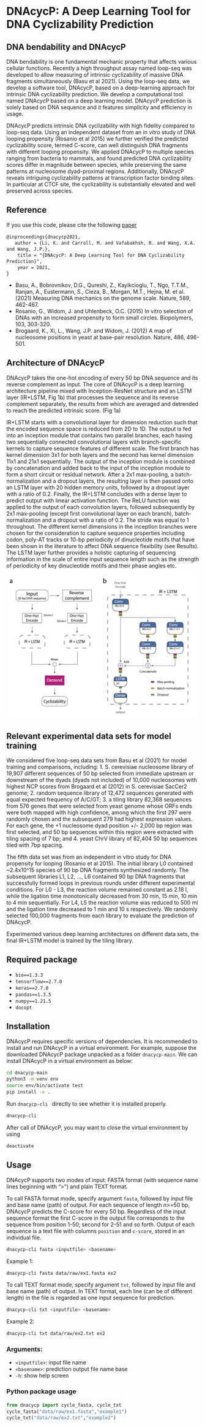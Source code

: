 # DNAcycP: A Deep Learning Tool for DNA Cyclizability Prediction 

## DNA bendability and DNAcycP

DNA bendability is one fundamental mechanic property that affects various cellular functions. Recently a high throughput assay named loop-seq was developed to allow measuring of intrinsic cyclizability of massive DNA fragments simultaneously (Basu et al 2021). Using the loop-seq data, we develop a software tool, DNAcycP, based on a deep-learning approach for intrinsic DNA cyclizability prediction. We develop a computational tool named DNAcycP based on a deep learning model. DNAcycP prediction is solely based on DNA sequence and it features simplicity and efficiency in usage. 

DNAcycP predicts intrinsic DNA cyclizability with high fidelity compared to loop-seq data. Using an independent dataset from an in vitro study of DNA looping propensity (Rosanio et al 2015) we further verified the predicted cyclizability score, termed C-score, can well distinguish DNA fragments with different looping propensity. We applied DNAcycP to multiple species ranging from bacteria to mammals, and found predicted DNA cyclizability scores differ in magnitude between species, while preserving the same patterns at nucleosome dyad-proximal regions. Additionally, DNAcycP reveals intriguing cyclizability patterns at transcription factor binding sites. In particular at CTCF site, the cyclizability is substantially elevated and well preserved across species.

## Reference
If you use this code, please cite the following [paper]()

    @inproceedings{dnacycp2021,
       author = {Li, K. and Carroll, M. and Vafabakhsh, R. and Wang, X.A. and Wang, J.P.},
        title = "{DNAcycP: A Deep Learning Tool for DNA Cyclizability Prediction}",
        year = 2021,
    }

* Basu, A., Bobrovnikov, D.G., Qureshi, Z., Kayikcioglu, T., Ngo, T.T.M., Ranjan, A., Eustermann, S., Cieza, B., Morgan, M.T., Hejna, M. et al. (2021) Measuring DNA mechanics on the genome scale. Nature, 589, 462-467.
* Rosanio, G., Widom, J. and Uhlenbeck, O.C. (2015) In vitro selection of DNAs with an increased propensity to form small circles. Biopolymers, 103, 303-320.
* Brogaard, K., Xi, L., Wang, J.P. and Widom, J. (2012) A map of nucleosome positions in yeast at base-pair resolution. Nature, 486, 496-501.

## Architecture of DNAcycP

DNAcycP takes the one-hot encoding of every 50 bp DNA sequence and its reverse complement as input. The core of DNAcycP is a deep learning architecture pipeline mixed with Inception-ResNet structure and an LSTM layer (IR+LSTM, Fig 1b) that processes the sequence and its reverse complement separately, the results from which are averaged and detrended to reach the predicted intrinsic score. (Fig 1a)

IR+LSTM starts with a convolutional layer for dimension reduction such that the encoded sequence space is reduced from 2D to 1D. The output is fed into an inception module that contains two parallel branches, each having two sequentially connected convolutional layers with branch-specific kernels to capture sequence features of different scale. The first branch has kernel dimension 3x1 for both layers and the second has kernel dimension 11x1 and 21x1 sequentially. The output of the inception module is combined by concatenation and added back to the input of the inception module to form a short circuit or residual network. After a 2x1 max-pooling, a batch-normalization and a dropout layers, the resulting layer is then passed onto an LSTM layer with 20 hidden memory units, followed by a dropout layer with a ratio of 0.2. Finally, the IR+LSTM concludes with a dense layer to predict output with linear activation function. The ReLU function was applied to the output of each convolution layers, followed subsequently by 2x1 max-pooling (except first convolutional layer on each branch), batch-normalization and a dropout with a ratio of 0.2. The stride was equal to 1 throughout. The different kernel dimensions in the inception branches were chosen for the consideration to capture sequence properties including codon, poly-AT tracks or 10-bp periodicity of dinucleotide motifs that have been shown in the literature to affect DNA sequence flexibility (see Results). The LSTM layer further provides a holistic capturing of sequencing information in the scale of entire input sequence length such as the strength of periodicity of key dinucleotide motifs and their phase angles etc.

![A diagram of DNAcycP.](./figures/Figure1.png)

## Relevant experimental data sets for model training

We considered five loop-seq data sets from Basu et al (2021) for model training and comparisons,  including: 1. S. cerevisiae nucleosome library of 19,907 different sequences of 50 bp selected from immediate upstream or downstream of the dyads (dyads not included) of 10,000 nucleosomes with highest NCP scores from Brogaard et al (2012) in S. cerevisiae SacCer2 genome; 2. random sequence library of 12,472 sequences generated with equal expected frequency of A/C/GT; 3. a tiling library 82,368 sequences from 576 genes that were selected from yeast genome whose ORFs ends were both mapped with high confidence, among which the first 297 were randomly chosen and the subsequent 279 had highest expression values. For each gene, the +1 nucleosome dyad position +/- 2,000 bp region was first selected, and 50 bp sequences within this region were extracted with tiling spacing of 7 bp; and 4. yeast ChrV library of 82,404 50 bp sequences tiled with 7bp spacing.

The fifth data set was from an independent in vitro study for DNA propensity for looping (Rosanio et al 2015). The initial library L0 contained ~2.4x10^15 species of 90 bp DNA fragments synthesized randomly. The subsequent libraries L1, L2, …, L6 contained 90 bp DNA fragments that successfully formed loops in previous rounds under different experimental conditions. For L0 - L3, the reaction volume remained constant as 2.18 l, while the ligation time monotonically decreased from 30 min, 15 min, 10 min to 4 min sequentially. For L4, L5 the reaction volume was reduced to 500 ml and the ligation time decreased to 1 min and 10 s respectively. We randomly selected 100,000 fragments from each library to evaluate the prediction of DNAcycP.

Experimented various deep learning architectures on different data sets, the final IR+LSTM model is trained by the tiling library.

## Required package

* `bio==1.3.3`
* `tensorflow==2.7.0`
* `keras==2.7.0`
* `pandas==1.3.5`
* `numpy==1.21.5`
* `docopt`

## Installation

DNAcycP requires specific versions of dependencies. It is recommended to install and run DNAcycP in a virtual environment. For example, suppose the downloaded DNAcycP package unpacked as a folder `dnacycp-main`. We can install DNAcycP in a virtual environment as below:
```bash
cd dnacycp-main
python3 -m venv env
source env/bin/activate test
pip install -e .
```

Run `dnacycp-cli ` directly to see whether it is installed properly.
```bash
dnacycp-cli 
```

After call of DNAcycP, you may want to close the virtual environment by using
```bash
deactivate
```
## Usage

DNAcycP supports two modes of input: FASTA format (with sequence name lines beginning with “>”) and plain TEXT format.

To call FASTA format mode, specify argument `fasta`, followed by input file and base name (path) of output. For each sequence of length n>=50 bp, DNAcycP predicts the C-score for every 50 bp. Regardless of the input sequence format the first C-score in the output file corresponds to the sequence from position 1-50, second for 2-51 and so forth. Output of each sequence is a text file with columns `position` and `c-score`, stored in an individual file.
```bash
dnacycp-cli fasta <inputfile> <basename>
```
Example 1:
```bash
dnacycp-cli fasta data/raw/ex1.fasta ex2
```

To call TEXT format mode, specify argument `txt`, followed by input file and base name (path) of output. In TEXT format, each line (can be of different length) in the file is regarded as one input sequence for prediction. 
```bash
dnacycp-cli txt <inputfile> <basename>
```
Example 2:
```bash
dnacycp-cli txt data/raw/ex2.txt ex2
```

### Arguments:   
  * `<inputfile>`: input file name
  * `<basename>`: prediction output file name base
  * `-h`: show help screen 


### Python package usage
```python
from dnacycp import cycle_fasta, cycle_txt
cycle_fasta("data/raw/ex1.fasta","example1")
cycle_txt("data/raw/ex2.txt","example2")
```
